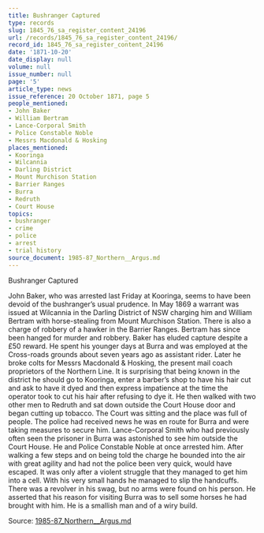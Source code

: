 ```yaml
---
title: Bushranger Captured
type: records
slug: 1845_76_sa_register_content_24196
url: /records/1845_76_sa_register_content_24196/
record_id: 1845_76_sa_register_content_24196
date: '1871-10-20'
date_display: null
volume: null
issue_number: null
page: '5'
article_type: news
issue_reference: 20 October 1871, page 5
people_mentioned:
- John Baker
- William Bertram
- Lance-Corporal Smith
- Police Constable Noble
- Messrs Macdonald & Hosking
places_mentioned:
- Kooringa
- Wilcannia
- Darling District
- Mount Murchison Station
- Barrier Ranges
- Burra
- Redruth
- Court House
topics:
- bushranger
- crime
- police
- arrest
- trial history
source_document: 1985-87_Northern__Argus.md
---
```


Bushranger Captured

John Baker, who was arrested last Friday at Kooringa, seems to have been devoid of the bushranger’s usual prudence.  In May 1869 a warrant was issued at Wilcannia in the Darling District of NSW charging him and William Bertram with horse-stealing from Mount Murchison Station.  There is also a charge of robbery of a hawker in the Barrier Ranges.  Bertram has since been hanged for murder and robbery.  Baker has eluded capture despite a £50 reward.  He spent his younger days at Burra and was employed at the Cross-roads grounds about seven years ago as assistant rider.  Later he broke colts for Messrs Macdonald & Hosking, the present mail coach proprietors of the Northern Line.  It is surprising that being known in the district he should go to Kooringa, enter a barber’s shop to have his hair cut and ask to have it dyed and then express impatience at the time the operator took to cut his hair after refusing to dye it.  He then walked with two other men to Redruth and sat down outside the Court House door and began cutting up tobacco.  The Court was sitting and the place was full of people.  The police had received news he was en route for Burra and were taking measures to secure him.  Lance-Corporal Smith who had previously often seen the prisoner in Burra was astonished to see him outside the Court House.  He and Police Constable Noble at once arrested him.  After walking a few steps and on being told the charge he bounded into the air with great agility and had not the police been very quick, would have escaped.  It was only after a violent struggle that they managed to get him into a cell.  With his very small hands he managed to slip the handcuffs.  There was a revolver in his swag, but no arms were found on his person. He asserted that his reason for visiting Burra was to sell some horses he had brought with him.  He is a smallish man and of a wiry build.

Source: [1985-87_Northern__Argus.md](/downloads/markdown/1985-87_Northern__Argus.md)
